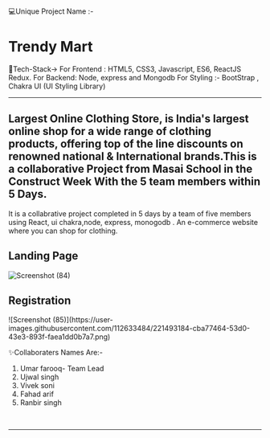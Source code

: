 💻Unique Project Name :- <h1>Trendy Mart</h1> 
 
 
 💫Tech-Stack->
For Frontend : HTML5, CSS3, Javascript, ES6, ReactJS Redux.
For Backend:  Node, express and Mongodb
For Styling :- BootStrap , Chakra UI (UI Styling Library)

---

Largest Online Clothing Store, is India's largest online shop for a wide range of clothing products, offering top of the line discounts on renowned national & International brands.This is a collaborative Project from Masai School in the Construct Week With the 5 team members within 5 Days.
---
It is a collabrative project completed in 5 days by a team of five members using React, ui chakra,node, express, monogodb . An e-commerce website where you can shop for clothing. 
<h2>Landing Page</h2>

![Screenshot (84)](https://user-images.githubusercontent.com/112633484/221491116-81d15e1e-aa91-4eb5-a266-5d3dab64aaff.png)


<h2>Registration</h2>
![Screenshot (85)](https://user-images.githubusercontent.com/112633484/221493184-cba77464-53d0-43e3-893f-faea1dd0b7a7.png)

✨Collaboraters Names Are:-

1. Umar farooq- Team Lead
2. Ujwal singh
3. Vivek soni
4. Fahad arif
5. Ranbir singh
<br>




---

